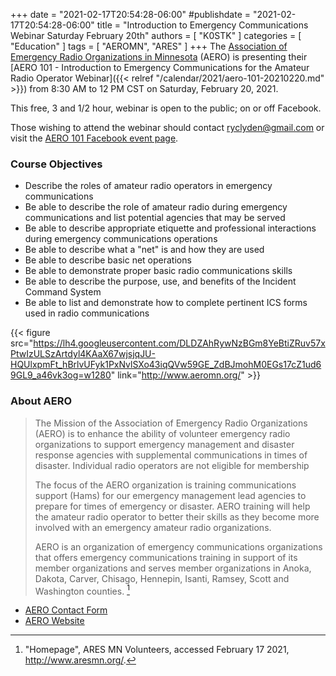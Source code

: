 +++
date = "2021-02-17T20:54:28-06:00"
#publishdate = "2021-02-17T20:54:28-06:00"
title = "Introduction to Emergency Communications Webinar Saturday February 20th"
authors = [ "K0STK" ]
categories = [ "Education" ]
tags = [ "AEROMN", "ARES" ]
+++
The [Association of Emergency Radio Organizations in Minnesota](http://www.aeromn.org/)
(AERO) is presenting their
[AERO 101 - Introduction to Emergency Communications for the Amateur Radio Operator Webinar]({{< relref "/calendar/2021/aero-101-20210220.md" >}})
from 8:30 AM to 12 PM
CST on Saturday, February 20, 2021.

This free, 3 and 1/2 hour, webinar is open to the public; on or off Facebook.

Those wishing to attend the webinar should contact
[ryclyden@gmail.com](mailto:ryclyden@gmail.com) or visit the
[AERO 101 Facebook event page](https://www.facebook.com/events/935187163891353/).
<!--more-->

### Course Objectives

* Describe the roles of amateur radio operators in emergency communications
* Be able to describe the role of amateur radio during emergency communications and list potential agencies that may be served
* Be able to describe appropriate etiquette and professional interactions during emergency communications operations
* Be able to describe what a "net" is and how they are used
* Be able to describe basic net operations
* Be able to demonstrate proper basic radio communications skills
* Be able to describe the purpose, use, and benefits of the Incident Command System
* Be able to list and demonstrate how to complete pertinent ICS forms used in radio communications

{{< figure src="https://lh4.googleusercontent.com/DLDZAhRywNzBGm8YeBtiZRuv57xPtwIzULSzArtdyl4KAaX67wjsjqJU-HQUlxpmFt_hBrlvUFyk1PxNvlSXo43iqQVw59GE_ZdBJmohM0EGs17cZ1ud69GL9_a46vk3og=w1280" link="http://www.aeromn.org/" >}}

### About AERO

>The Mission of the Association of Emergency Radio Organizations (AERO)
>is to enhance the ability of volunteer emergency radio organizations
>to support emergency management and disaster response agencies with
>supplemental communications in times of disaster. Individual radio
>operators are not eligible for membership
>
>The focus of the AERO organization is training communications support
>(Hams) for our emergency management lead agencies to prepare for times
>of emergency or disaster. AERO training will help the amateur radio
>operator to better their skills as they become more involved with an
>emergency amateur radio organizations.
>
>AERO is an organization of emergency communications organizations that
>offers emergency communications training in support of its member
>organizations and serves member organizations in Anoka, Dakota, Carver,
>Chisago, Hennepin, Isanti, Ramsey, Scott and Washington counties. [^1]

[^1]: "Homepage", ARES MN Volunteers, accessed February 17 2021, http://www.aresmn.org/.

* [AERO Contact Form](http://www.aeromn.org/index.php/contact)
* [AERO Website](http://www.aeromn.org/)
